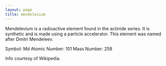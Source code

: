 ```yaml
---
layout: page
title: mendelevium
---
```


Mendelevium is a radioactive element found in the actinide series. It is synthetic and is made using a particle accelerator. This element was named after Dmitri Mendeleev.

Symbol: Md
Atomic Number: 101
Mass Number: 258

Info courtesy of Wikipedia.
